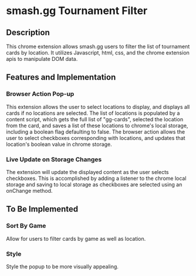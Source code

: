# smash.gg Tournament Filter

## Description

  This chrome extension allows smash.gg users to filter the list of tournament cards by location. It utilizes Javascript, html, css, and the chrome extension apis to manipulate DOM data.

## Features and Implementation

### Browser Action Pop-up

  This extension allows the user to select locations to display, and displays all cards if no locations are selected. The list of locations is populated by a content script, which gets the full list of "gg-cards", selected the location from the card, and saves a list of these locations to chrome's local storage, including a boolean flag defaulting to false. The browser action allows the user to select checkboxes corresponding with locations, and updates that location's boolean value in chrome storage.

### Live Update on Storage Changes

  The extension will update the displayed content as the user selects checkboxes. This is accomplished by adding a listener to the chrome local storage and saving to local storage as checkboxes are selected using an onChange method.

## To Be Implemented

### Sort By Game

  Allow for users to filter cards by game as well as location.

### Style

  Style the popup to be more visually appealing.

  
